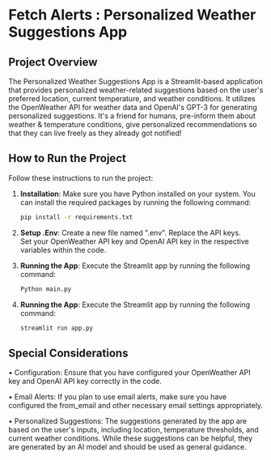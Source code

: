 # Fetch Alerts : Personalized Weather Suggestions App

## Project Overview

The Personalized Weather Suggestions App is a Streamlit-based application that provides personalized weather-related suggestions based on the user's preferred location, current temperature, and weather conditions. It utilizes the OpenWeather API for weather data and OpenAI's GPT-3 for generating personalized suggestions. It's a friend for humans, pre-inform them about weather & temperature conditions, give personalized recommendations so that they can live freely as they already got notified!

## How to Run the Project

Follow these instructions to run the project:

1. **Installation**: Make sure you have Python installed on your system. You can install the required packages by running the following command:

   ```bash
   pip install -r requirements.txt

2. **Setup .Env**: Create a new file named ".env". Replace the API keys. <br>
  Set your OpenWeather API key and OpenAI API key in the respective variables within the code.

3. **Running the App**: Execute the Streamlit app by running the following command:
   ```bash
   Python main.py

4. **Running the App**: Execute the Streamlit app by running the following command:
   ```bash
   streamlit run app.py

## Special Considerations

• Configuration: Ensure that you have configured your OpenWeather API key and OpenAI API key correctly in the code.

• Email Alerts: If you plan to use email alerts, make sure you have configured the from_email and other necessary email settings appropriately.

• Personalized Suggestions: The suggestions generated by the app are based on the user's inputs, including location, temperature thresholds, and current weather conditions. While these suggestions can be helpful, they are generated by an AI model and should be used as general guidance.
